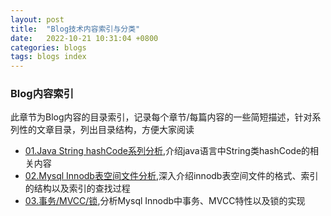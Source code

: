 ```yaml
---
layout: post
title:  "Blog技术内容索引与分类"
date:   2022-10-21 10:31:04 +0800
categories: blogs
tags: blogs index
---
```


### Blog内容索引
此章节为Blog内容的目录索引，记录每个章节/每篇内容的一些简短描述，针对系列性的文章目录，列出目录结构，方便大家阅读

- [01.Java String hashCode系列分析](/blog/2022/03/001-目录/),介绍java语言中String类hashCode的相关内容
- [02.Mysql Innodb表空间文件分析](/blog/2021/06/001-目录/),深入介绍innodb表空间文件的格式、索引的结构以及索引的查找过程
- [03.事务/MVCC/锁](/blog/2022/08/001-目录/),分析Mysql Innodb中事务、MVCC特性以及锁的实现
